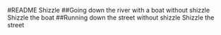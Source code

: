 #README Shizzle 
##Going down the river with a boat without shizzle
Shizzle the boat
##Running down the street without shizzle
Shizzle the street